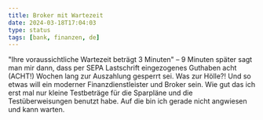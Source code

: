 ```yaml
---
title: Broker mit Wartezeit
date: 2024-03-18T17:04:03
type: status
tags: [bank, finanzen, de]
---
```


"Ihre voraussichtliche Wartezeit beträgt 3 Minuten" – 9 Minuten später sagt man mir dann, dass per SEPA Lastschrift eingezogenes Guthaben acht (ACHT!) Wochen lang zur Auszahlung gesperrt sei. Was zur Hölle?! Und so etwas will ein moderner Finanzdienstleister und Broker sein. Wie gut das ich erst mal nur kleine Testbeträge für die Sparpläne und die Testüberweisungen benutzt habe. Auf die bin ich gerade nicht angwiesen und kann warten.
